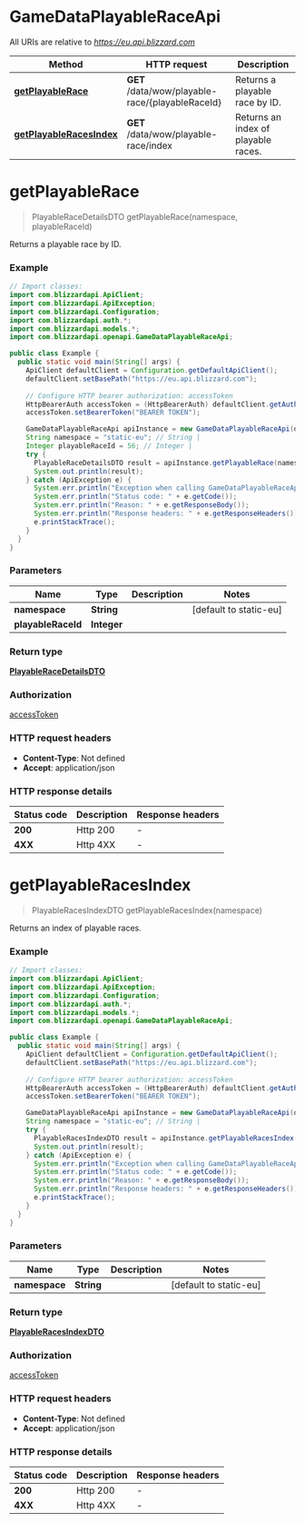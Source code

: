 # GameDataPlayableRaceApi

All URIs are relative to *https://eu.api.blizzard.com*

| Method | HTTP request | Description |
|------------- | ------------- | -------------|
| [**getPlayableRace**](GameDataPlayableRaceApi.md#getPlayableRace) | **GET** /data/wow/playable-race/{playableRaceId} | Returns a playable race by ID. |
| [**getPlayableRacesIndex**](GameDataPlayableRaceApi.md#getPlayableRacesIndex) | **GET** /data/wow/playable-race/index | Returns an index of playable races. |


<a id="getPlayableRace"></a>
# **getPlayableRace**
> PlayableRaceDetailsDTO getPlayableRace(namespace, playableRaceId)

Returns a playable race by ID.

### Example
```java
// Import classes:
import com.blizzardapi.ApiClient;
import com.blizzardapi.ApiException;
import com.blizzardapi.Configuration;
import com.blizzardapi.auth.*;
import com.blizzardapi.models.*;
import com.blizzardapi.openapi.GameDataPlayableRaceApi;

public class Example {
  public static void main(String[] args) {
    ApiClient defaultClient = Configuration.getDefaultApiClient();
    defaultClient.setBasePath("https://eu.api.blizzard.com");
    
    // Configure HTTP bearer authorization: accessToken
    HttpBearerAuth accessToken = (HttpBearerAuth) defaultClient.getAuthentication("accessToken");
    accessToken.setBearerToken("BEARER TOKEN");

    GameDataPlayableRaceApi apiInstance = new GameDataPlayableRaceApi(defaultClient);
    String namespace = "static-eu"; // String | 
    Integer playableRaceId = 56; // Integer | 
    try {
      PlayableRaceDetailsDTO result = apiInstance.getPlayableRace(namespace, playableRaceId);
      System.out.println(result);
    } catch (ApiException e) {
      System.err.println("Exception when calling GameDataPlayableRaceApi#getPlayableRace");
      System.err.println("Status code: " + e.getCode());
      System.err.println("Reason: " + e.getResponseBody());
      System.err.println("Response headers: " + e.getResponseHeaders());
      e.printStackTrace();
    }
  }
}
```

### Parameters

| Name | Type | Description  | Notes |
|------------- | ------------- | ------------- | -------------|
| **namespace** | **String**|  | [default to static-eu] |
| **playableRaceId** | **Integer**|  | |

### Return type

[**PlayableRaceDetailsDTO**](PlayableRaceDetailsDTO.md)

### Authorization

[accessToken](../README.md#accessToken)

### HTTP request headers

 - **Content-Type**: Not defined
 - **Accept**: application/json

### HTTP response details
| Status code | Description | Response headers |
|-------------|-------------|------------------|
| **200** | Http 200 |  -  |
| **4XX** | Http 4XX |  -  |

<a id="getPlayableRacesIndex"></a>
# **getPlayableRacesIndex**
> PlayableRacesIndexDTO getPlayableRacesIndex(namespace)

Returns an index of playable races.

### Example
```java
// Import classes:
import com.blizzardapi.ApiClient;
import com.blizzardapi.ApiException;
import com.blizzardapi.Configuration;
import com.blizzardapi.auth.*;
import com.blizzardapi.models.*;
import com.blizzardapi.openapi.GameDataPlayableRaceApi;

public class Example {
  public static void main(String[] args) {
    ApiClient defaultClient = Configuration.getDefaultApiClient();
    defaultClient.setBasePath("https://eu.api.blizzard.com");
    
    // Configure HTTP bearer authorization: accessToken
    HttpBearerAuth accessToken = (HttpBearerAuth) defaultClient.getAuthentication("accessToken");
    accessToken.setBearerToken("BEARER TOKEN");

    GameDataPlayableRaceApi apiInstance = new GameDataPlayableRaceApi(defaultClient);
    String namespace = "static-eu"; // String | 
    try {
      PlayableRacesIndexDTO result = apiInstance.getPlayableRacesIndex(namespace);
      System.out.println(result);
    } catch (ApiException e) {
      System.err.println("Exception when calling GameDataPlayableRaceApi#getPlayableRacesIndex");
      System.err.println("Status code: " + e.getCode());
      System.err.println("Reason: " + e.getResponseBody());
      System.err.println("Response headers: " + e.getResponseHeaders());
      e.printStackTrace();
    }
  }
}
```

### Parameters

| Name | Type | Description  | Notes |
|------------- | ------------- | ------------- | -------------|
| **namespace** | **String**|  | [default to static-eu] |

### Return type

[**PlayableRacesIndexDTO**](PlayableRacesIndexDTO.md)

### Authorization

[accessToken](../README.md#accessToken)

### HTTP request headers

 - **Content-Type**: Not defined
 - **Accept**: application/json

### HTTP response details
| Status code | Description | Response headers |
|-------------|-------------|------------------|
| **200** | Http 200 |  -  |
| **4XX** | Http 4XX |  -  |

